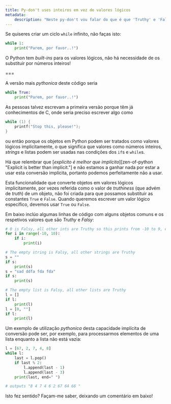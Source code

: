 ```yaml
---
title: Py-don't uses inteiros em vez de valores lógicos
metadata:
    description: "Neste py-don't vou falar do que é que 'Truthy' e 'Falsy' são em Python."
---
```


Se quiseres criar um ciclo `while` infinito, não faças isto:

```py
while 1:
    print("Parem, por favor..!")
```

O Python tem _built-ins_ para os valores lógicos, não há necessidade de os substituir por números inteiros!

===

A versão mais _pythonica_ deste código seria

```py
while True:
    print("Parem, por favor..!")
```

As pessoas talvez escrevam a primeira versão porque têm já conhecimentos de C, onde seria preciso escrever algo como

```c
while (1) {
    printf("Stop this, please!");
}
```

ou então porque os objetos em Python podem ser tratados como valores lógicos implicitamente, o que significa que valores como números inteiros, _strings_ e listas podem ser usadas nas condições dos `if`s e `while`s.

Há que relembrar que [_explícito é melhor que implícito_][zen-of-python "Explicit is better than implicit."] e não estamos a ganhar nada por estar a usar esta conversão implícita, portanto podemos perfeitamente não a usar.

Esta funcionalidade que converte objetos em valores lógicos implicitamente, por vezes referida como o valor de _truthiness_ (que advém de _truth_) de um objeto, não foi criada para que possamos substituir as constantes `True` e `False`. Quando queremos escrever um valor lógico específico, devemos usar `True` ou `False`.

Em baixo inclúo algumas linhas de código com alguns objetos comuns e os respetivos valores que são _Truthy_ e _Falsy_:

```py
# 0 is Falsy, all other ints are Truthy so this prints from -10 to 9, except 0
for i in range(-10, 10):
    if i:
        print(i)

# The empty string is Falsy, all other strings are Truthy
s = ""
if s:
    print(s)
s = "sad ddfa fda fda"
if s:
    print(s)

# The empty list is Falsy, all other lists are Truthy
l = []
if l:
    print(l)
l = [0, ""]
if l:
    print(l)
```

Um exemplo de utilização _pythonica_ desta capacidade implícita de conversão pode ser, por exemplo, para processarmos elementos de uma lista enquanto a lista não está vazia:

```py
l = [67, 2, 7, 4, 8]
while l:
    last = l.pop()
    if last % 2:
        l.append(last - 1)
        l.append(last - 3)
    print(last, end=" ")

# outputs "8 4 7 4 6 2 67 64 66 "
```

Isto fez sentido? Façam-me saber, deixando um comentário em baixo!

[zen-of-python]: ../pydont-zen-of-python